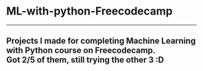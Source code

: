 # ML-with-python-Freecodecamp

--- 
Projects I made for completing Machine Learning with Python course on Freecodecamp. <br>
Got 2/5 of them, still trying the other 3 :D <br>
---